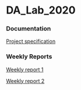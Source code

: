 # DA_Lab_2020

### Documentation
[Project specification](https://github.com/Alex-Elias/DA_Lab_2020/blob/master/documentation/projectspecification.md)

### Weekly Reports
[Weekly report 1](https://github.com/Alex-Elias/DA_Lab_2020/blob/master/documentation/weeklyreport1.md)

[Weekly report 2](https://github.com/Alex-Elias/Pathfinder/blob/master/documentation/weeklyreport2.md)

